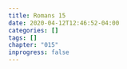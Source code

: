 ```yaml
---
title: Romans 15
date: 2020-04-12T12:46:52-04:00
categories: []
tags: []
chapter: "015"
inprogress: false
---
```


